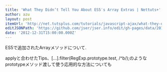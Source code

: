```yaml
---
title: 'What They Didn’t Tell You About ES5′s Array Extras | Nettuts+'
author: azu
layout: post
itemUrl: 'http://net.tutsplus.com/tutorials/javascript-ajax/what-they-didnt-tell-you-about-es5s-array-extras/'
editJSONPath: 'https://github.com/jser/jser.info/edit/gh-pages/data/2012/12/index.json'
date: '2012-12-31T15:00:00.000Z'
---
```

ES5で追加されたArrayメソッドについて.

applyと合わせたTips、[...].filter(RegExp.prototype.test, /^b/);のようなprototypeメソッド渡して使う応用的な方法についても
